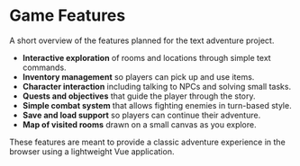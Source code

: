 # Game Features

A short overview of the features planned for the text adventure project.

- **Interactive exploration** of rooms and locations through simple text commands.
- **Inventory management** so players can pick up and use items.
- **Character interaction** including talking to NPCs and solving small tasks.
- **Quests and objectives** that guide the player through the story.
- **Simple combat system** that allows fighting enemies in turn-based style.
- **Save and load support** so players can continue their adventure.
- **Map of visited rooms** drawn on a small canvas as you explore.

These features are meant to provide a classic adventure experience in the browser using a lightweight Vue application.

